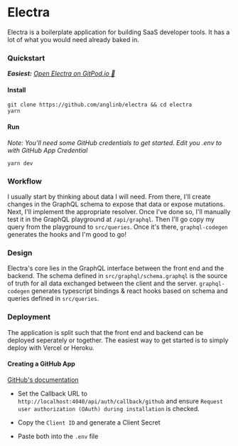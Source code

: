 Electra
===

Electra is a boilerplate application for building SaaS developer tools. It has a lot of what you would need already baked in. 


### Quickstart

***Easiest:** [Open Electra on GitPod.io 🚀](gitpod.io/#https://github.com/anglinb/electra)*

#### Install
```
git clone https://github.com/anglinb/electra && cd electra
yarn
```

#### Run

*Note: You'll need some GitHub credentials to get started. Edit you .env to with GitHub App Credential*

```
yarn dev
```

### Workflow

I usually start by thinking about data I will need. From there, I'll create changes in the GraphQL schema to expose that data or expose mutations. Next, I'll implement the appropriate resolver. Once I've done so, I'll manually test it in the GraphQL playground at `/api/graphql`. Then I'll go copy my query from the playground to `src/queries`. Once it's there, `graphql-codegen` generates the hooks and I'm good to go!

### Design

Electra's core lies in the GraphQL interface between the front end and the backend. The schema defined in  `src/graphql/schema.graphql` is the source of truth for all data exchanged between the client and the server. `graphql-codegen` generates typescript bindings & react hooks based on schema and queries defined in `src/queries`.

### Deployment

The application is split such that the front end and backend can be deployed seperately or together. The easiest way to get started is to simply deploy with Vercel or Heroku. 

#### Creating a GitHub App

[GitHub's documentation](https://docs.github.com/en/developers/apps/building-github-apps/creating-a-github-app)

- Set the Callback URL to `http://localhost:4040/api/auth/callback/github` and ensure `Request user authorization (OAuth) during installation` is checked. 

- Copy the `Client ID` and generate a Client Secret

- Paste both into the `.env` file
